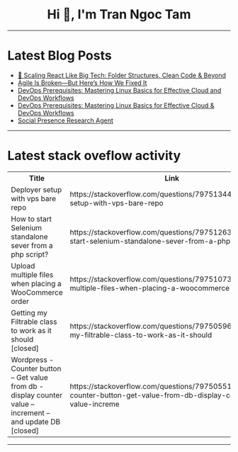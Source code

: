 <h1 align="center">Hi 👋, I'm Tran Ngoc Tam</h1>

---

# Latest Blog Posts 
<!-- BLOG-POST-LIST:START -->
- [🚀 Scaling React Like Big Tech: Folder Structures, Clean Code &amp; Beyond](https://dev.to/mursalfk/scaling-react-like-big-tech-folder-structures-clean-code-beyond-51bj)
- [Agile Is Broken—But Here’s How We Fixed It](https://dev.to/kizilcakartugce/agile-is-broken-but-heres-how-we-fixed-it-41h5)
- [DevOps Prerequisites: Mastering Linux Basics for Effective Cloud and DevOps Workflows](https://dev.to/anusha_kuppili/devops-prerequisites-mastering-linux-basics-for-effective-cloud-and-devops-workflows-16gm)
- [DevOps Prerequisites: Mastering Linux Basics for Effective Cloud &amp; DevOps Workflows](https://dev.to/anusha_kuppili/devops-prerequisites-mastering-linux-basics-for-effective-cloud-devops-workflows-29l6)
- [Social Presence Research Agent](https://dev.to/rakinjakaria/social-presence-research-agent-4kjg)
<!-- BLOG-POST-LIST:END -->

---

# Latest stack oveflow activity
<table>
  <tr><th>Title</th><th>Link</th></tr>
  <!-- STACKOVERFLOW:START --><tr><td>Deployer setup with vps bare repo</td><td>https://stackoverflow.com/questions/79751344/deployer-setup-with-vps-bare-repo</td></tr><tr><td>How to start Selenium standalone sever from a php script?</td><td>https://stackoverflow.com/questions/79751263/how-to-start-selenium-standalone-sever-from-a-php-script</td></tr><tr><td>Upload multiple files when placing a WooCommerce order</td><td>https://stackoverflow.com/questions/79751073/upload-multiple-files-when-placing-a-woocommerce-order</td></tr><tr><td>Getting my Filtrable class to work as it should [closed]</td><td>https://stackoverflow.com/questions/79750596/getting-my-filtrable-class-to-work-as-it-should</td></tr><tr><td>Wordpress - Counter button – Get value from db - display counter value – increment – and update DB [closed]</td><td>https://stackoverflow.com/questions/79750551/wordpress-counter-button-get-value-from-db-display-counter-value-increme</td></tr><!-- STACKOVERFLOW:END -->
</table>

---


